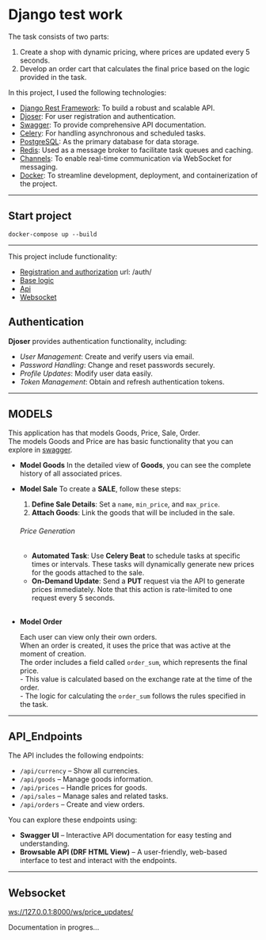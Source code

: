 # Django test work
The task consists of two parts:  
1. Create a shop with dynamic pricing, where prices are updated every 5 seconds.  
2. Develop an order cart that calculates the final price based on the logic provided in the task.

In this project, I used the following technologies:  

- [Django Rest Framework](https://www.django-rest-framework.org/): To build a robust and scalable API.  
- [Djoser](https://djoser.readthedocs.io/): For user registration and authentication.  
- [Swagger](https://pypi.org/project/drf-yasg/#quickstart): To provide comprehensive API documentation.  
- [Celery](https://docs.celeryq.dev/en/latest/django/index.html): For handling asynchronous and scheduled tasks.  
- [PostgreSQL](https://hub.docker.com/_/postgres): As the primary database for data storage.  
- [Redis](https://hub.docker.com/_/redis): Used as a message broker to facilitate task queues and caching.  
- [Channels](https://channels.readthedocs.io/): To enable real-time communication via WebSocket for messaging.  
- [Docker](https://docs.docker.com/): To streamline development, deployment, and containerization of the project.  



----
## Start project


```shell
docker-compose up --build
```



___
This project include functionality:

- [Registration and authorization](#authentication) url: /auth/
- [Base logic](#models)
- [Api](#api_endpoints)
- [Websocket](#websocket) 


## Authentication
**Djoser** provides authentication functionality, including:
- _User Management_: Create and verify users via email.  
- _Password Handling_: Change and reset passwords securely.  
- _Profile Updates_: Modify user data easily.  
- _Token Management_: Obtain and refresh authentication tokens.  

___
## MODELS
This application has that models Goods, Price, Sale, Order. <br> 
The models Goods and Price are has basic functionality that you can explore in [swagger](http://localhost:8000). 

- **Model Goods**
In the detailed view of **Goods**, you can see the complete history of all associated prices.


-  **Model Sale** 
To create a **SALE**, follow these steps:
   1. **Define Sale Details**: Set a `name`, `min_price`, and `max_price`.
   2. **Attach Goods**: Link the goods that will be included in the sale.

    ###### Price Generation
    - **Automated Task**: Use **Celery Beat** to schedule tasks at specific times or intervals.
    These tasks will dynamically generate new prices for the goods attached to the sale.  
    - **On-Demand Update**: Send a **PUT** request via the API to generate prices immediately. 
    Note that this action is rate-limited to one request every 5 seconds.
<br /><br />
- **Model Order** 

  Each user can view only their own orders.  
  When an order is created, it uses the price that was active at the moment of creation.  
  The order includes a field called `order_sum`, which represents the final price.  
        - This value is calculated based on the exchange rate at the time of the order.  
        - The logic for calculating the `order_sum` follows the rules specified in the task.

___


## API_Endpoints  

The API includes the following endpoints:  
- `/api/currency` – Show all currencies.  
- `/api/goods` – Manage goods information.  
- `/api/prices` – Handle prices for goods.  
- `/api/sales` – Manage sales and related tasks.  
- `/api/orders` – Create and view orders.  

You can explore these endpoints using:  

- **Swagger UI** – Interactive API documentation for easy testing and understanding.  
- **Browsable API (DRF HTML View)** – A user-friendly, web-based interface to test and interact with the endpoints.  

___

## Websocket 
 [ws://127.0.0.1:8000/ws/price_updates/](ws://127.0.0.1:8000/ws/price_updates/)
 
Documentation in progres...